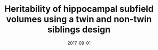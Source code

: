 ---
title: "Heritability of hippocampal subfield volumes using a twin and non-twin siblings design"
collection: publications
permalink: /publication/2017-09-01-Heritability-of-hippocampal-subfield-volumes-using-a-twin-and-non-twin-siblings-design
date: 2017-09-01
venue: 'Human brain mapping'
paperurl: 'http://dx.doi.org/10.1002/hbm.23654'
citation: 'Patel, Sejal, Park, Min Tae M, <b>Devenyi, Gabriel A</b>, Patel, Raihaan, Masellis, Mario, Knight, Jo, Chakravarty, M Mallar, &quot;Heritability of hippocampal subfield volumes using a twin and non-twin siblings design.&quot; Human brain mapping, 2017.'
---